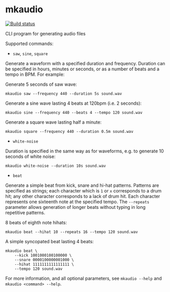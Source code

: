 mkaudio
=======

[![Build status](https://travis-ci.org/johnelse/mkaudio.png?branch=master)](https://travis-ci.org/johnelse/mkaudio)

CLI program for generating audio files

Supported commands:

* `saw`, `sine`, `square`

Generate a waveform with a specified duration and frequency. Duration can be
specified in hours, minutes or seconds, or as a number of beats and a tempo in
BPM. For example:

Generate 5 seconds of saw wave:

```
mkaudio saw --frequency 440 --duration 5s sound.wav
```

Generate a sine wave lasting 4 beats at 120bpm (i.e. 2 seconds):

```
mkaudio sine --frequency 440 --beats 4 --tempo 120 sound.wav
```

Generate a square wave lasting half a minute:

```
mkaudio square --frequency 440 --duration 0.5m sound.wav
```

* `white-noise`

Duration is specified in the same way as for waveforms, e.g. to generate 10
seconds of white noise:

```
mkaudio white-noise --duration 10s sound.wav
```

* `beat`

Generate a simple beat from kick, snare and hi-hat patterns. Patterns are
specified as strings; each character which is `1` or `x` corresponds to a drum
hit; any other character corresponds to a lack of drum hit. Each character
represents one sixteenth note at the specified tempo. The `--repeats` parameter
allows generation of longer beats without typing in long repetitive patterns.

8 beats of eighth note hihats:

```
mkaudio beat --hihat 10 --repeats 16 --tempo 120 sound.wav
```

A simple syncopated beat lasting 4 beats:

```
mkaudio beat \
    --kick 1001000100100000 \
    --snare 0000100000001000 \
    --hihat 1111111111111111 \
    --tempo 120 sound.wav
```

For more information, and all optional parameters, see `mkaudio --help` and
`mkaudio <command> --help`.
